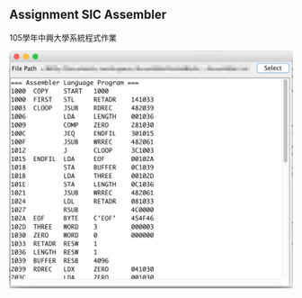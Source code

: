 ## Assignment SIC Assembler

105學年中興大學系統程式作業

![image](https://raw.githubusercontent.com/WillyWu0201/AssemblerHomeWork/master/screenshot.jpg)

